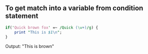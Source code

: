 ## To get match into a variable from condition statement

```perl
if('Quick brown fox' =~ /Quick (\w+)/g) {
	print "This is $1\n";
}
```
Output: "This is brown"
